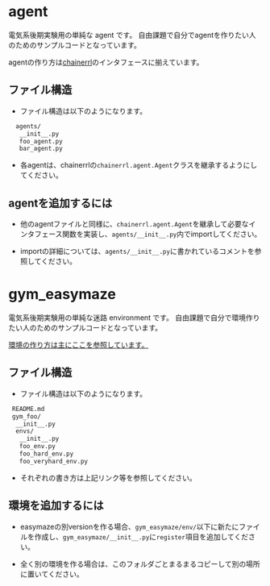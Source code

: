 # agent

電気系後期実験用の単純な agent です。
自由課題で自分でagentを作りたい人のためのサンプルコードとなっています。

agentの作り方は[chainerrl](https://github.com/chainer/chainerrl "chainerrl")のインタフェースに揃えています。

## ファイル構造

* ファイル構造は以下のようになります。

```sh
  agents/
   __init__.py
   foo_agent.py
   bar_agent.py
```

* 各agentは、chainerrlの```chainerrl.agent.Agent```クラスを継承するようにしてください。

## agentを追加するには

* 他のagentファイルと同様に、```chainerrl.agent.Agent```を継承して必要なインタフェース関数を実装し、```agents/__init__.py```内でimportしてください。

* importの詳細については、```agents/__init__.py```に書かれているコメントを参照してください。

# gym_easymaze

電気系後期実験用の単純な迷路 environment です。
自由課題で自分で環境作りたい人のためのサンプルコードとなっています。

[環境の作り方は主にここを参照しています。](https://github.com/openai/gym/tree/master/gym/envs "環境の作り方")

## ファイル構造

* ファイル構造は以下のようになります。

```sh
 README.md
 gym_foo/
  __init__.py
  envs/
   __init__.py
   foo_env.py
   foo_hard_env.py
   foo_veryhard_env.py
```

* それぞれの書き方は上記リンク等を参照してください。

## 環境を追加するには

* easymazeの別versionを作る場合、```gym_easymaze/env/```以下に新たにファイルを作成し、```gym_easymaze/__init__.py```に```register```項目を追加してください。

* 全く別の環境を作る場合は、このフォルダごとまるまるコピーして別の場所に置いてください。
